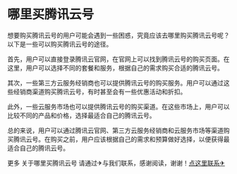 # 哪里买腾讯云号

想要购买腾讯云号的用户可能会遇到一些困惑，究竟应该去哪里购买腾讯云号呢？以下是一些可以购买腾讯云号的途径。

首先，用户可以直接登录腾讯云官网，在官网上可以找到腾讯云号的购买页面。在这里，用户可以选择不同的套餐和服务，根据自己的需求购买合适的腾讯云号。

其次，一些第三方云服务经销商也可以提供腾讯云号的购买服务。用户可以通过这些经销商渠道购买腾讯云号，有时甚至会有一些优惠活动和折扣。

此外，一些云服务市场也可以提供腾讯云号的购买渠道。在这些市场上，用户可以比较不同的产品和价格，选择最适合自己的腾讯云号。

总的来说，用户可以通过腾讯云官网、第三方云服务经销商和云服务市场等渠道购买腾讯云号。在购买之前，用户应该根据自己的需求和预算做好选择，以便获得最适合自己的腾讯云号。

更多 关于哪里买腾讯云号 请通过✈与我们联系，感谢阅读，谢谢！[点这里联系✈](https://www.k02.cc)